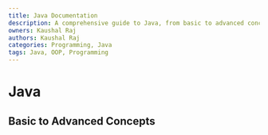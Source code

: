 ```yaml
---
title: Java Documentation
description: A comprehensive guide to Java, from basic to advanced concepts.
owners: Kaushal Raj
authors: Kaushal Raj
categories: Programming, Java
tags: Java, OOP, Programming
---
```


# Java

## Basic to Advanced Concepts
